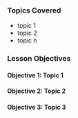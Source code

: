 <!-- h1, h2 already used by CTD Learns -->
### Topics Covered

- topic 1
- topic 2
- topic n

### Lesson Objectives

#### Objective 1: Topic 1

<!-- - {{blooms action verb}} sub-topic takeaway -->
<!-- - {{blooms action verb}} sub-topic takeaway -->

#### Objective 2: Topic 2

<!-- - {{blooms action verb}} sub-topic takeaway -->
<!-- - {{blooms action verb}} sub-topic takeaway -->

#### Objective 3: Topic 3

<!-- - {{blooms action verb}} sub-topic takeaway -->
<!-- - {{blooms action verb}} sub-topic takeaway -->
